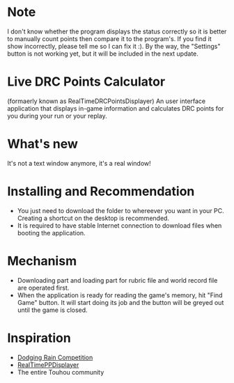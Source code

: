 # Note
I don't know whether the program displays the status correctly so it is better to manually count points then compare it to the program's. If you find it show incorrectly, please tell me so I can fix it :).
By the way, the "Settings" button is not working yet, but it will be included in the next update.

# Live DRC Points Calculator
(formaerly known as RealTimeDRCPointsDisplayer)
An user interface application that displays in-game information and calculates DRC points for you during your run or your replay.

# What's new
It's not a text window anymore, it's a real window!

# Installing and Recommendation
- You just need to download the folder to whereever you want in your PC. Creating a shortcut on the desktop is recommended.
- It is required to have stable Internet connection to download files when booting the application.

# Mechanism
- Downloading part and loading part for rubric file and world record file are operated first.
- When the application is ready for reading the game's memory, hit "Find Game" button. It will start doing its job and the button will be greyed out until the game is closed.

# Inspiration
- [Dodging Rain Competition](https://maribelhearn.github.io/drc)
- [RealTimePPDisplayer](https://github.com/OsuSync/RealTimePPDisplayer)
- The entire Touhou community
